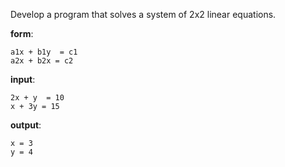 Develop a program that solves a system of 2x2 linear equations.

**form**:

```
a1x + b1y  = c1
a2x + b2x = c2
```

**input**:

```
2x + y  = 10
x + 3y = 15
```

**output**:

```
x = 3
y = 4
```
